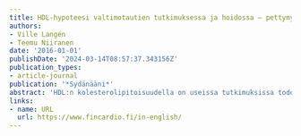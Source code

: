 ```yaml
---
title: HDL-hypoteesi valtimotautien tutkimuksessa ja hoidossa – pettymysten jälkeen edessä renessanssi?
authors:
- Ville Langén
- Teemu Niiranen
date: '2016-01-01'
publishDate: '2024-03-14T08:57:37.343156Z'
publication_types:
- article-journal
publication: '*Sydänääni*'
abstract: 'HDL:n kolesterolipitoisuudella on useissa tutkimuksissa todettu olevan käänteinen yhteys sepelvaltimotaudin riskiin. Yksi keskeisimmistä HDL:n valtimotaudeilta potentiaalisesti suojaavista mekanismeista on kolesterolin käänteiskuljetus, jossa HDL toimittaa kudoksista kolesterolia maksaan käsiteltäväksi. Viime vuosina julkaistuissa tutkimuksissa HDL-kolesterolia lisäävillä lääkkeillä tai HDL-tasoihin vaikuttavilla geenivarianteilla ei ole kuitenkaan yllättäen todettu olevan myönteistä vaikutusta valtimotautiriskiin. Nämä tulokset viittaavat siihen, että HDL:n kolesterolipitoisuuden ja sydän- ja verisuonitautien välillä ei todennäköisesti ole suoraa kausaalisuhdetta, vaan yhteys saattaa olla aiemmin ajateltua monimutkaisempi. Epidemiologisessa tutkimuksessa onkin alettu kiinnittää huomiota HDL:n kolesterolipitoisuuden ohella sen toimintaa kuvaaviin biomarkkereihin, joilla pyritään lähemmäs varsinaisen syy-seuraussuhteen arviointia. Näiden biomarkkerien merkityksestä valtimotautiriskin arvioinnissa on jo saatu lupaavia tutkimustuloksia. HDL:n toimintaa tehostavien lääkkeiden kehityksessä ei ole ainakaan toistaiseksi saavutettu läpimurtoa.'
links:
- name: URL
  url: https://www.fincardio.fi/in-english/
---
```

